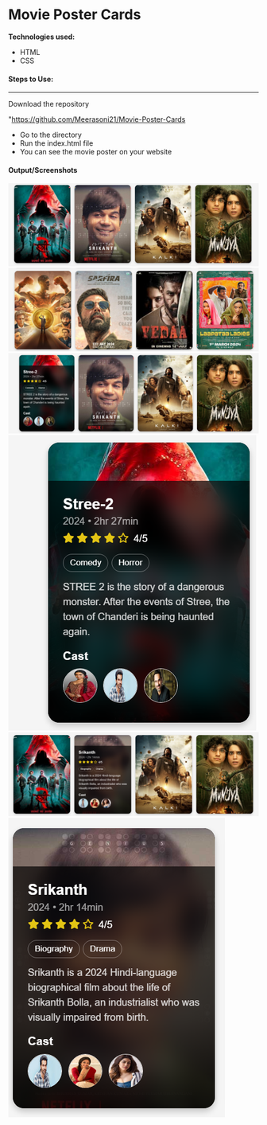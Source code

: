 # Movie Poster Cards



**Technologies used:**

- HTML
- CSS

#### Steps to Use:
---

Download the repository

"https://github.com/Meerasoni21/Movie-Poster-Cards

- Go to the directory
- Run the index.html file
- You can see the movie poster on your website

#### Output/Screenshots

![movie-poster-card](https://github.com/Meerasoni21/Movie-Poster-Cards/blob/main/movie.png)
![movie-poster-card](https://github.com/Meerasoni21/Movie-Poster-Cards/blob/main/movie1.png)
![movie-poster-card](https://github.com/Meerasoni21/Movie-Poster-Cards/blob/main/movie2.png)
![movie-poster-card](https://github.com/Meerasoni21/Movie-Poster-Cards/blob/main/movie3.png)
![movie-poster-card](https://github.com/Meerasoni21/Movie-Poster-Cards/blob/main/movie4.png)
![movie-poster-card](https://github.com/Meerasoni21/Movie-Poster-Cards/blob/main/movie5.png)
